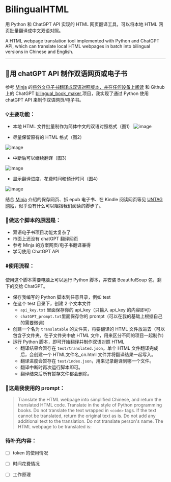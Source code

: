 # BilingualHTML
用 Python 和 ChatGPT API 实现的 HTML 网页翻译工具，可以将本地 HTML 网页批量翻译成中文双语对照。

A HTML webpage translation tool implemented with Python and ChatGPT API, which can translate local HTML webpages in batch into bilingual versions in Chinese and English.

---
## 🌟用 chatGPT API 制作双语网页或电子书


参考 [Minja](https://twitter.com/Minja_Rin) 的[将外文电子书翻译成双语对照版本，并在任何设备上阅读](https://utgd.net/article/10001) 和 Github 上的 ChatGPT [bilingual_book_maker
](https://github.com/yihong0618/bilingual_book_maker) 项目，我实现了通过 Python 使用 chatGPT API 来制作双语网页/电子书。


### 💡主要功能：
- 本地 HTML 文件批量制作为简体中文的双语对照格式（图1）
![image](https://user-images.githubusercontent.com/23517447/225020527-96fca4b7-5545-41c0-ac41-7adcd663fa9b.png)

- 尽量保留原有的 HTML 格式（图2）

![image](https://user-images.githubusercontent.com/23517447/225020585-9f030fab-685a-45e9-ad74-090f9c943d3e.png)

- 中断后可以继续翻译（图3）

![image](https://user-images.githubusercontent.com/23517447/225020640-07391e45-3e5c-43af-b408-f66cba86194d.png)

- 显示翻译进度、花费时间和预计时间（图4）

![image](https://user-images.githubusercontent.com/23517447/225020706-60c53a3e-e05b-43a7-a74d-a2aeb5bde4f5.png)

结合 [Minja](https://twitter.com/Minja_Rin) 介绍的保存网页、拆 epub 电子书、在 Kindle 阅读网页等见 [UNTAG 网站](https://utgd.net)，似乎没有什么可以阻挡我们阅读的脚步了。


### 🤔做这个脚本的原因是：
- 双语电子书项目功能太复杂了
- 市面上还没有 chatGPT 翻译网页
- 参考 Minja 的方案网页/电子书翻译兼得
- 学习使用 ChatGPT API


### ⬇️使用流程：
使用这个脚本需要电脑上可以运行 Python 脚本，并安装 BeautifulSoup 包，剩下的交给 ChatGPT。

- 保存我编写的 Python 脚本到任意目录，例如 test
- 在这个 test 目录下，创建 2 个文本文件
  - `api_key.txt` 里面保存你的 api_key（只输入 api_key 的内容即可）
  - `chatGPT_prompt.txt`里面保存你的 prompt（可以在我的基础上根据自己的需要微调）
- 创建一个名为 `translatable` 的文件夹，将要翻译的 HTML 文件放进去（可以包含子文件夹，在子文件夹中放 HTML 文件，用来区分不同的项目一起制作）
- 运行 Python 脚本，即可开始翻译并制作双语对照 HTML
  - 翻译结果会暂存在 `test/translated.json`。单个 HTML 文件翻译完成后，会创建一个 HTML文件名_cn.html 文件并将翻译结果一起写入。
  - 翻译进度会暂存在 `test/index.json`，用来记录翻译到哪一个文件。
  - 翻译中断时再次运行脚本即可。
  - 翻译结束后所有暂存文件都会删除。


### 🤖**这是我使用的 prompt：**
>Translate the HTML webpage into simplified Chinese, and return the translated HTML code. Translate in the style of Python programming books. Do not translate the text wrapped in `<code>` tags. If the text cannot be translated, return the original text as is. Do not add any additional text to the translation. Do not translate person's name. The HTML webpage to be translated is:

### 待补充内容：
- [ ] token 的使用情况
- [ ] 时间花费情况
- [ ] 工作原理

